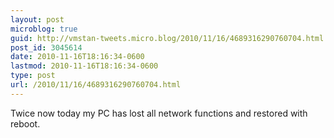 ```yaml
---
layout: post
microblog: true
guid: http://vmstan-tweets.micro.blog/2010/11/16/4689316290760704.html
post_id: 3045614
date: 2010-11-16T18:16:34-0600
lastmod: 2010-11-16T18:16:34-0600
type: post
url: /2010/11/16/4689316290760704.html
---
```

Twice now today my PC has lost all network functions and restored with reboot.

